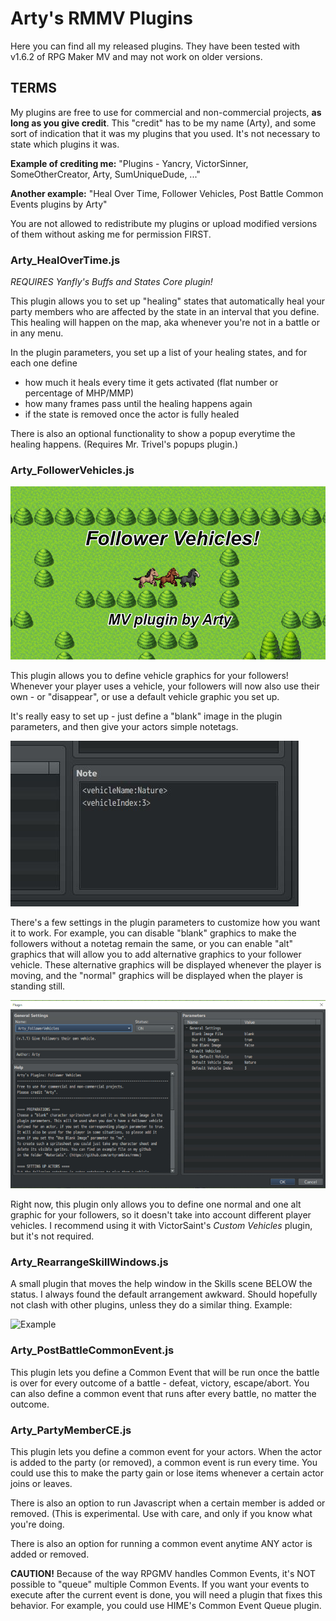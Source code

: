 # Arty's RMMV Plugins
Here you can find all my released plugins. They have been tested with v1.6.2 of RPG Maker MV and may not work on older versions.

## TERMS
My plugins are free to use for commercial and non-commercial projects, **as long as you give credit**. This "credit" has to be my name (Arty), and some sort of indication that it was my plugins that you used. It's not necessary to state which plugins it was.

**Example of crediting me:** "Plugins - Yancry, VictorSinner, SomeOtherCreator, Arty, SumUniqueDude, ..."

**Another example:** "Heal Over Time, Follower Vehicles, Post Battle Common Events plugins by Arty"

You are not allowed to redistribute my plugins or upload modified versions of them without asking me for permission FIRST.

### Arty_HealOverTime.js
*REQUIRES Yanfly's Buffs and States Core plugin!*

This plugin allows you to set up "healing" states that automatically heal your party members who are affected by the state in an interval that you define. This healing will happen on the map, aka whenever you're not in a battle or in any menu.

In the plugin parameters, you set up a list of your healing states, and for each one define 
- how much it heals every time it gets activated (flat number or percentage of MHP/MMP)
- how many frames pass until the healing happens again
- if the state is removed once the actor is fully healed

There is also an optional functionality to show a popup everytime the healing happens. (Requires Mr. Trivel's popups plugin.)

### Arty_FollowerVehicles.js
![FollowerVehicles Header](https://raw.githubusercontent.com/artyrambles/rmmv/master/Screenshots/followervehicles.JPG)

This plugin allows you to define vehicle graphics for your followers! Whenever your player uses a vehicle, your followers will now also use their own - or "disappear", or use a default vehicle graphic you set up. 

It's really easy to set up - just define a "blank" image in the plugin parameters, and then give your actors simple notetags.

![FollowerVehicles Setup](https://raw.githubusercontent.com/artyrambles/rmmv/master/Screenshots/followervehicles_setup.JPG)

There's a few settings in the plugin parameters to customize how you want it to work. For example, you can disable "blank" graphics to make the followers without a notetag remain the same, or you can enable "alt" graphics that will allow you to add alternative graphics to your follower vehicle. These alternative graphics will be displayed whenever the player is moving, and the "normal" graphics will be displayed when the player is standing still.

![FollowerVehicles Plugin Params](https://raw.githubusercontent.com/artyrambles/rmmv/master/Screenshots/followervehicles_pluginparams.JPG)

Right now, this plugin only allows you to define one normal and one alt graphic for your followers, so it doesn't take into account different player vehicles. I recommend using it with VictorSaint's *Custom Vehicles* plugin, but it's not required.

### Arty_RearrangeSkillWindows.js
A small plugin that moves the help window in the Skills scene BELOW the status. I always found the default arrangement awkward.
Should hopefully not clash with other plugins, unless they do a similar thing. Example:

![Example](https://raw.githubusercontent.com/artyrambles/rmmv/master/Screenshots/skillwindowrearrange.png)

### Arty_PostBattleCommonEvent.js
This plugin lets you define a Common Event that will be run once the battle is over for every outcome of a battle - defeat, victory, escape/abort. You can also define a common event that runs after every battle, no matter the outcome.

### Arty_PartyMemberCE.js
This plugin lets you define a common event for your actors. When the actor is added to the party (or removed), a common event is run every time. You could use this to make the party gain or lose items whenever a certain actor joins or leaves.

There is also an option to run Javascript when a certain member is added or removed. (This is experimental. Use with care, and only if you know what you're doing.

There is also an option for running a common event anytime ANY actor is added or removed.

**CAUTION!**
Because of the way RPGMV handles Common Events, it's NOT possible to "queue" multiple Common Events. If you want your events to execute after the current event is done, you will  need a plugin that fixes this behavior. For example, you could use HIME's Common Event Queue plugin.
